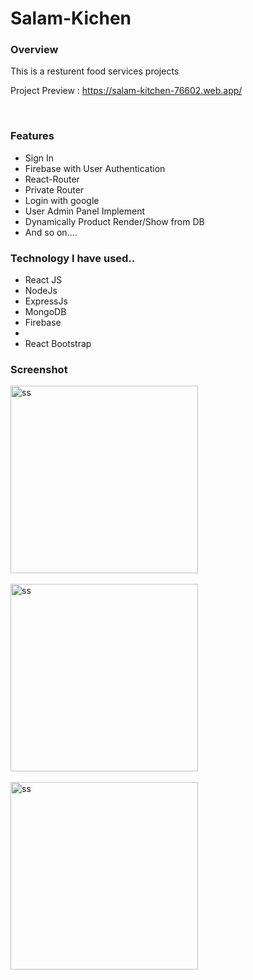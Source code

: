 # Salam-Kichen

<h3>Overview</h3>
<p>This is a resturent food services projects</p>

<span>Project Preview : https://salam-kitchen-76602.web.app/ </span>

<div></div> <br>

<h3>Features</h3>
<ul>
  <li>Sign In</li>
  <li>Firebase with User Authentication</li>
  <li>React-Router</li>
  <li>Private Router</li>
  <li>Login with google</li>
  <li>User Admin Panel Implement</li>
  <li>Dynamically Product Render/Show from DB</li>
  <li>And so on....</li>
</ul>

<h3> Technology I have used.. </h3>
<ul>
  <li>React JS</li>
  <li>NodeJs</li>
  <li>ExpressJs</li>
  <li>MongoDB</li>
  <li>Firebase<li>
  <li>React Bootstrap</li>
</ul>

<h3>Screenshot</h3>
  
  <img height="300px" src="./src/screenshot/percare-1.png" alt="ss" /> 
  
  <div></div> <br>
  
  <img height="300px" src="./src/screenshot/percare-2.png" alt="ss" /> 
  
  <div></div> <br>
  
  <img height="300px" src="./src/screenshot/pet-care-2.png" alt="ss" />

